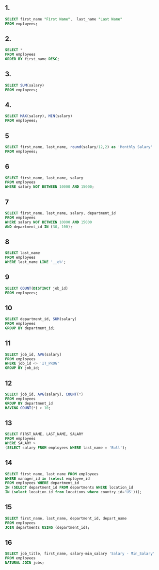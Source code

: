 ## 1.

```sql
SELECT first_name "First Name",  last_name "Last Name"
FROM employees;
```

## 2.

```sql
SELECT *
FROM employees
ORDER BY first_name DESC;
```

## 3.

```sql
SELECT SUM(salary)
FROM employees;
```

## 4.

```sql
SELECT MAX(salary), MIN(salary)
FROM employees;
```

## 5

```sql
SELECT first_name, last_name, round(salary/12,2) as 'Monthly Salary'
FROM employees;
```

## 6

```sql
SELECT first_name, last_name, salary
FROM employees
WHERE salary NOT BETWEEN 10000 AND 15000;
```

## 7

```sql
SELECT first_name, last_name, salary, department_id
FROM employees
WHERE salary NOT BETWEEN 10000 AND 15000
AND department_id IN (30, 100);
```

## 8

```sql
SELECT last_name
FROM employees
WHERE last_name LIKE '__e%';
```

## 9

```sql
SELECT COUNT(DISTINCT job_id)
FROM employees;
```

## 10

```sql
SELECT department_id, SUM(salary)
FROM employees
GROUP BY department_id;
```

## 11

```sql
SELECT job_id, AVG(salary)
FROM employees
WHERE job_id <> 'IT_PROG'
GROUP BY job_id;
```

## 12

```sql
SELECT job_id, AVG(salary), COUNT(*)
FROM employees
GROUP BY department_id
HAVING COUNT(*) > 10;
```

## 13

```sql
SELECT FIRST_NAME, LAST_NAME, SALARY
FROM employees
WHERE SALARY >
(SELECT salary FROM employees WHERE last_name = 'Bull');
```

## 14

```sql
SELECT first_name, last_name FROM employees
WHERE manager_id in (select employee_id
FROM employees WHERE department_id
IN (SELECT department_id FROM departments WHERE location_id
IN (select location_id from locations where country_id='US')));
```

## 15

```sql
SELECT first_name, last_name, department_id, depart_name
FROM employees
JOIN departments USING (department_id);
```

## 16

```sql
SELECT job_title, first_name, salary-min_salary 'Salary - Min_Salary'
FROM employees
NATURAL JOIN jobs;
```

